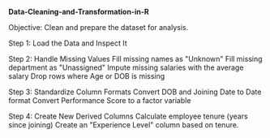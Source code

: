 **Data-Cleaning-and-Transformation-in-R**

Objective: Clean and prepare the dataset for analysis.

Step 1: Load the Data and Inspect It

Step 2: Handle Missing Values
Fill missing names as "Unknown"
Fill missing department as "Unassigned"
Impute missing salaries with the average salary
Drop rows where Age or DOB is missing

Step 3: Standardize Column Formats
Convert DOB and Joining Date to Date format
Convert Performance Score to a factor variable

Step 4: Create New Derived Columns
Calculate employee tenure (years since joining)
Create an "Experience Level" column based on tenure.
